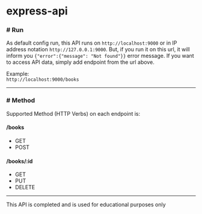 # express-api

### # Run
As default config run, this API runs on `http://localhost:9000` or in IP address notation `http://127.0.0.1:9000`.
But, if you run it on this url, it will inform you `{"error":{"message": "Not found"}}` error message. If you want to access API data, simply add endpoint from the url above.

Example:<br>
`http://localhost:9000/books`

---

### # Method
Supported Method (HTTP Verbs) on each endpoint is:

#### /books
* GET
* POST

#### /books/:id
* GET
* PUT
* DELETE

---
This API is completed and is used for educational purposes only
